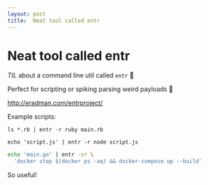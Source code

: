 ```yaml
---
layout: post
title:  Neat tool called entr
---
```


# Neat tool called entr

*TIL* about a command line util called `entr` :tada:

Perfect for scripting or spiking parsing weird payloads :rocket:

http://eradman.com/entrproject/

Example scripts:

`ls *.rb | entr -r ruby main.rb`

`echo 'script.js' | entr -r node script.js`

```bash
echo 'main.go' | entr -sr \
  'docker stop $(docker ps -aq) && docker-compose up --build'
```

So useful!
